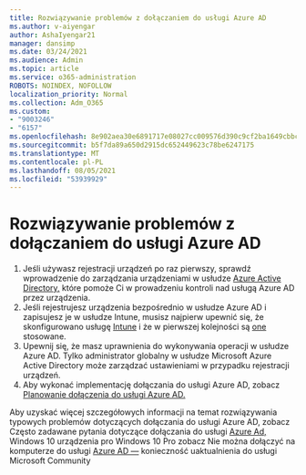 ```yaml
---
title: Rozwiązywanie problemów z dołączaniem do usługi Azure AD
ms.author: v-aiyengar
author: AshaIyengar21
manager: dansimp
ms.date: 03/24/2021
ms.audience: Admin
ms.topic: article
ms.service: o365-administration
ROBOTS: NOINDEX, NOFOLLOW
localization_priority: Normal
ms.collection: Adm_O365
ms.custom:
- "9003246"
- "6157"
ms.openlocfilehash: 8e902aea30e6891717e08027cc009576d390c9cf2ba1649cbbc68d64883937f8
ms.sourcegitcommit: b5f7da89a650d2915dc652449623c78be6247175
ms.translationtype: MT
ms.contentlocale: pl-PL
ms.lasthandoff: 08/05/2021
ms.locfileid: "53939929"
---
```

# <a name="troubleshoot-azure-ad-join-issues"></a>Rozwiązywanie problemów z dołączaniem do usługi Azure AD

1. Jeśli używasz rejestracji urządzeń po raz pierwszy, sprawdź wprowadzenie do zarządzania urządzeniami w usłudze [Azure Active Directory,](https://docs.microsoft.com/azure/active-directory/devices/overview) które pomoże Ci w prowadzeniu kontroli nad usługą Azure AD przez urządzenia. 
1. Jeśli rejestrujesz urządzenia bezpośrednio w usłudze Azure AD i zapisujesz je w usłudze Intune, musisz najpierw upewnić się, że skonfigurowano usługę [Intune](https://docs.microsoft.com/mem/intune/enrollment/device-enrollment) i że w pierwszej kolejności są [one](https://docs.microsoft.com/mem/intune/fundamentals/licenses-assign) stosowane.
1. Upewnij się, że masz uprawnienia do wykonywania operacji w usłudze Azure AD. Tylko administrator globalny w usłudze Microsoft Azure Active Directory może zarządzać ustawieniami w przypadku rejestracji urządzeń.
1. Aby wykonać implementację dołączania do usługi Azure AD, zobacz [Planowanie dołączenia do usługi Azure AD.](https://docs.microsoft.com/azure/active-directory/devices/azureadjoin-plan)

Aby uzyskać więcej szczegółowych informacji na temat rozwiązywania typowych problemów dotyczących dołączania do usługi Azure AD, zobacz Często zadawane pytania dotyczące dołączania do usługi [Azure Ad,](https://docs.microsoft.com/azure/active-directory/devices/faq#azure-ad-join-faq) Windows 10 urządzenia pro Windows 10 Pro zobacz Nie można dołączyć na komputerze do usługi [Azure AD —](https://answers.microsoft.com/en-us/msoffice/forum/msoffice_install-mso_win10-mso_365hp/unable-to-join-windows-10-pro-machine-to-azure-ad/abb1ca7d-b317-45ec-a628-e1c10eae2900) konieczność uaktualnienia do usługi Microsoft Community
